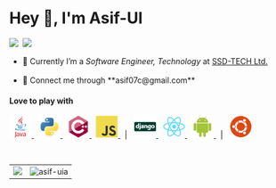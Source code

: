 <h1 align="left">Hey 👋, I'm Asif-Ul</h1>

[![](https://img.shields.io/badge/aasifislam-%23181717?style=for-the-badge&logo=linkedin&logoColor=0077b8&color=000)](https://www.linkedin.com/in/aasifislam)&nbsp;
[![](https://img.shields.io/badge/asif--uia-%23181717?style=for-the-badge&logo=github&logoColor=orange&color=000)](https://github.com/asif-uia)

<ul>
	<li>💼 Currently I’m a <em>Software Engineer, Technology</em> at <a href="https://ssd-tech.io">SSD-TECH Ltd.</a></li>
	<br/>
	<li>📮 Connect me through **asif07c@gmail.com**</li>
</ul>

<h4 align="left">Love to play with</h4>
<p align="left">
	<a href="https://www.java.com" target="_blank"> 
	 <img src="https://raw.githubusercontent.com/devicons/devicon/master/icons/java/java-original-wordmark.svg" alt="java" width="40" height="40"/>
	</a>&nbsp;
	<a href="https://www.python.org" target="_blank">
	 <img src="https://raw.githubusercontent.com/devicons/devicon/master/icons/python/python-original.svg" alt="python" width="40" height="40"/>
	</a>&nbsp;
  	<a href="https://cplusplus.com" target="_blank">
	 <img src="https://raw.githubusercontent.com/devicons/devicon/master/icons/cplusplus/cplusplus-original.svg" alt="cpp" width="40" height="40"/>
	</a>&nbsp;
  	<a href="https://developer.mozilla.org/en-US/docs/Web/JavaScript" target="_blank">
	 <img src="https://raw.githubusercontent.com/devicons/devicon/master/icons/javascript/javascript-original.svg" alt="javascript" width="40" height="40"/>
	</a>
	&nbsp;&nbsp;|&nbsp;&nbsp;
  	<a href="https://djangoproject.com" target="_blank"> 
	 <img src="https://github.com/devicons/devicon/raw/master/icons/django/django-original.svg" alt="django" width="40" height="40"/>
	</a>&nbsp;
  	<a href="https://reactjs.org" target="_blank"> 
	 <img src="https://github.com/devicons/devicon/raw/master/icons/react/react-original.svg" alt="react" width="40" height="40"/>
	</a>&nbsp;
  	<a href="https://developers.android.com" target="_blank"> 
	 <img src="https://raw.githubusercontent.com/devicons/devicon/master/icons/android/android-plain.svg" alt="android" width="40" height="40"/>
	</a>
	&nbsp;&nbsp;|&nbsp;&nbsp;
  	<a href="https://ubuntu.com" target="_blank"> 
	 <img src="https://raw.githubusercontent.com/devicons/devicon/master/icons/ubuntu/ubuntu-plain.svg" alt="ubuntu" width="40" height="40"/>
	</a>
</p>
</br>
<table>
<tr>
	<td><img src="http://github-readme-streak-stats.herokuapp.com?user=asif-uia&theme=tokyonight&layout=compact&hide=html"/></td>
	<td><img src="https://github-readme-stats.vercel.app/api/top-langs/?username=asif-uia&theme=tokyonight&layout=compact&hide=html" alt="asif-uia"/></td>
</tr>
</table>
